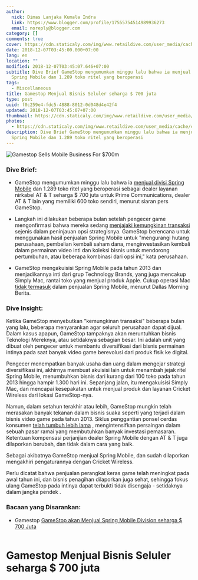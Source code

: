 ```yaml
---
author:
  nick: Dimas Lanjaka Kumala Indra
  link: https://www.blogger.com/profile/17555754514989936273
  email: noreply@blogger.com
category: []
comments: true
cover: https://cdn.staticaly.com/img/www.retaildive.com/user_media/cache/ca/af/caaf3c5c453af06608ab5eafbf455a0a.jpg
date: 2018-12-07T03:45:00.000+07:00
lang: en
location: ""
modified: 2018-12-07T03:45:07.646+07:00
subtitle: Dive Brief GameStop mengumumkan minggu lalu bahwa ia menjual divisi
  Spring Mobile dan 1.289 toko ritel yang beroperasi
tags:
  - Miscellaneous
title: Gamestop Menjual Bisnis Seluler seharga $ 700 juta
type: post
uuid: f0c259e4-fdc5-4888-8012-0d048d4e42f4
updated: 2018-12-07T03:45:07+07:00
thumbnail: https://cdn.staticaly.com/img/www.retaildive.com/user_media/cache/ca/af/caaf3c5c453af06608ab5eafbf455a0a.jpg
photos:
  - https://cdn.staticaly.com/img/www.retaildive.com/user_media/cache/ca/af/caaf3c5c453af06608ab5eafbf455a0a.jpg
description: Dive Brief GameStop mengumumkan minggu lalu bahwa ia menjual divisi
  Spring Mobile dan 1.289 toko ritel yang beroperasi
---
```


<div>  <img src="https://cdn.staticaly.com/img/www.retaildive.com/user_media/cache/ca/af/caaf3c5c453af06608ab5eafbf455a0a.jpg" title="Gamestop Menjual Bisnis Seluler seharga $ 700 juta" alt="Gamestop Sells Mobile Business For $700m" class="img-thumbnail"><div class="article-large-10 columns article-wrapper"><div>  <div>  <h3> <span class="notranslate"> Dive Brief:</span> </h3>  <ul>  <li><p> <span class="notranslate"> <span><span>GameStop mengumumkan minggu lalu bahwa ia</span> <a href="https://web-manajemen.blogspot.com/p/search.html?q=gamestop%20sell%20spring%20mobile%20division%20%20%20%20%20million" target="_blank" alt="Gamestop Sells Mobile Business For $700m" title="Gamestop Menjual Bisnis Seluler seharga $ 700 juta"><span>menjual divisi Spring Mobile</span></a> <span>dan 1.289 toko ritel yang beroperasi sebagai dealer layanan nirkabel AT &amp; T seharga $ 700 juta untuk Prime Communications, dealer AT &amp; T lain yang memiliki 600 toko sendiri, menurut siaran pers GameStop.</span></span></span> </p></li>  <li><p> <span class="notranslate"> <span><span>Langkah ini dilakukan beberapa bulan setelah pengecer game mengonfirmasi bahwa mereka sedang <a href="https://web-manajemen.blogspot.com/p/search.html?q=PHP" target="_blank" alt="Gamestop Sells Mobile Business For $700m" title="Gamestop Menjual Bisnis Seluler seharga $ 700 juta">menjajaki kemungkinan transaksi</a> sejenis dalam peninjauan opsi strategisnya.</span></span></span> <span class="notranslate"> <span><span>GameStop berencana untuk menggunakan hasil penjualan Spring Mobile untuk "mengurangi hutang perusahaan, pembelian kembali saham dana, menginvestasikan kembali dalam permainan video inti dan koleksi bisnis untuk mendorong pertumbuhan, atau beberapa kombinasi dari opsi ini," kata perusahaan.</span></span></span> </p></li>  <li><p> <span class="notranslate"> <span><span>GameStop mengakuisisi Spring Mobile pada tahun 2013 dan menjadikannya inti dari grup Technology Brands, yang juga mencakup Simply Mac, rantai toko yang menjual produk Apple. Cukup operasi Mac</span> <span><a href="https://web-manajemen.blogspot.com/p/search.html?q=gamestop%20sell%20%20%20%20%20%20att%20wireless%20stores%20%20%20%20%20million" target="_blank" alt="Gamestop Sells Mobile Business For $700m" title="Gamestop Menjual Bisnis Seluler seharga $ 700 juta">tidak termasuk</a></span> <span>dalam penjualan Spring Mobile, menurut Dallas Morning Berita.</span></span></span> </p></li>  </ul>  <div><div><div><div id="dfp-hybrid1-mobile"></div></div></div></div>  <div><div><div><div id="dfp-hybrid2-desktop"></div></div></div></div>  <h3> <span class="notranslate"> Dive Insight:</span> </h3>  <p> <span class="notranslate"> <span><span>Ketika GameStop menyebutkan "kemungkinan transaksi" beberapa bulan yang lalu, beberapa menyarankan agar seluruh perusahaan dapat dijual.</span></span></span> <span class="notranslate"> <span><span>Dalam kasus apapun, GameStop tampaknya akan meruntuhkan bisnis Teknologi Mereknya, atau setidaknya sebagian besar.</span></span></span> <span class="notranslate"> <span><span>Ini adalah unit yang dibuat oleh pengecer untuk membantu diversifikasi dari bisnis permainan intinya pada saat banyak video game berevolusi dari produk fisik ke digital.</span></span></span> </p>  <p> <span class="notranslate"> <span><span>Pengecer menempatkan banyak usaha dan uang dalam mengejar strategi diversifikasi ini, akhirnya membuat akuisisi lain untuk menambah jejak ritel Spring Mobile, menumbuhkan bisnis dari kurang dari 100 toko pada tahun 2013 hingga hampir 1.300 hari ini.</span></span></span> <span class="notranslate"> <span><span>Sepanjang jalan, itu mengakuisisi Simply Mac, dan mencapai kesepakatan untuk menjual produk dan layanan Cricket Wireless dari lokasi GameStop-nya.</span></span></span> </p>  <p> <span class="notranslate"> <span><span>Namun, dalam setahun terakhir atau lebih, GameStop mungkin telah merasakan banyak tekanan dalam bisnis suaka seperti yang terjadi dalam bisnis video game pada tahun 2013. Siklus penggantian ponsel cerdas konsumen</span> <a href="https://web-manajemen.blogspot.com/p/search.html?q=gamestop%20abandons%20a%20strategy%20that%20never%20made%20much%20aspx" target="_blank" alt="Gamestop Sells Mobile Business For $700m" title="Gamestop Menjual Bisnis Seluler seharga $ 700 juta"><span>telah tumbuh lebih lama</span></a> <span>, mengintensifkan persaingan dalam sebuah pasar ramai yang membutuhkan banyak investasi pemasaran.</span></span></span> <span class="notranslate"> <span><span>Ketentuan kompensasi perjanjian dealer Spring Mobile dengan AT &amp; T juga dilaporkan berubah, dan tidak dalam cara yang baik.</span></span></span> </p>  <p> <span class="notranslate"> <span><span>Sebagai akibatnya GameStop menjual Spring Mobile, dan sudah dilaporkan mengakhiri pengaturannya dengan Cricket Wireless.</span></span></span> </p>  <p> <span class="notranslate"> <span><span>Perlu dicatat bahwa penjualan perangkat keras game telah meningkat pada awal tahun ini, dan bisnis penagihan dilaporkan juga sehat, sehingga fokus ulang GameStop pada intinya dapat terbukti tidak disengaja</span> - <span>setidaknya dalam jangka pendek</span></span> .</span> </p>  </div>  <div>  <h3> <span class="notranslate"> Bacaan yang Disarankan:</span> </h3>  <ul class="list-no-bullets"><li> <span class="notranslate"> <span class="label secondary"><span>Gamestop</span></span> <a href="https://web-manajemen.blogspot.com/p/search.html?q=gamestop%20sell%20spring%20mobile%20division%20%20%20%20%20million" target="_blank" alt="Gamestop Sells Mobile Business For $700m" title="Gamestop Menjual Bisnis Seluler seharga $ 700 juta">GameStop akan Menjual Spring Mobile Division seharga $ 700 Juta</a></span> </li></ul>  </div>  <div></div>  </div></div>  <h1 for="title"> <span class="notranslate"> Gamestop Menjual Bisnis Seluler seharga $ 700 juta</span> </h1>  </div><script type="text/javascript">  var ouo_token="2NDiMv2q",exclude_domains=["web-manajemen.blogspot.com",location.host];       </script>  <script src="//cdn.ouo.io/js/full-page-script.js"></script>